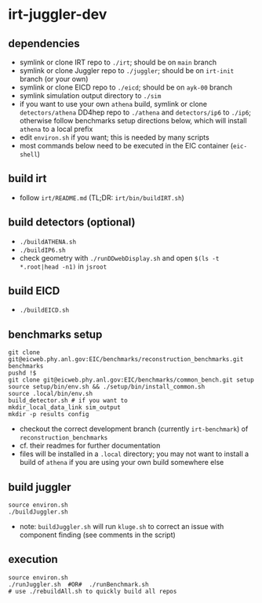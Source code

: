 # irt-juggler-dev

## dependencies
- symlink or clone IRT repo to `./irt`; should be on `main` branch
- symlink or clone Juggler repo to `./juggler`; should be on `irt-init` branch (or your own)
- symlink or clone EICD repo to `./eicd`; should be on `ayk-00` branch
- symlink simulation output directory to `./sim`
- if you want to use your own `athena` build, symlink or clone
  `detectors/athena` DD4hep repo to `./athena` and `detectors/ip6` to `./ip6`;
  otherwise follow benchmarks setup directions below, which will install
  `athena` to a local prefix
- edit `environ.sh` if you want; this is needed by many scripts
- most commands below need to be executed in the EIC container (`eic-shell`)


## build irt
- follow `irt/README.md` (TL;DR: `irt/bin/buildIRT.sh`)


## build detectors (optional)
- `./buildATHENA.sh`
- `./buildIP6.sh`
- check geometry with `./runDDwebDisplay.sh` and open `$(ls -t *.root|head -n1)` in `jsroot`


## build EICD
- `./buildEICD.sh`


## benchmarks setup
```
git clone git@eicweb.phy.anl.gov:EIC/benchmarks/reconstruction_benchmarks.git benchmarks
pushd !$
git clone git@eicweb.phy.anl.gov:EIC/benchmarks/common_bench.git setup
source setup/bin/env.sh && ./setup/bin/install_common.sh
source .local/bin/env.sh
build_detector.sh # if you want to
mkdir_local_data_link sim_output
mkdir -p results config
```
- checkout the correct development branch (currently `irt-benchmark`) of
  `reconstruction_benchmarks`
- cf. their readmes for further documentation
- files will be installed in a `.local` directory; you may not want to install a build of `athena` 
  if you are using your own build somewhere else


## build juggler
```
source environ.sh
./buildJuggler.sh
```
- note: `buildJuggler.sh` will run `kluge.sh` to correct an issue with
  component finding (see comments in the script)


## execution
```
source environ.sh
./runJuggler.sh  #OR#  ./runBenchmark.sh
# use ./rebuildAll.sh to quickly build all repos
```
